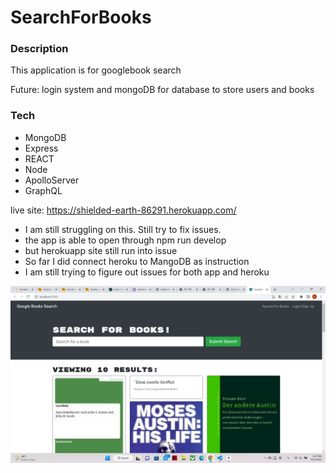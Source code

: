 # SearchForBooks

### Description
This application is for googlebook search

Future:
login system and mongoDB for database to store users and books


### Tech
- MongoDB
- Express
- REACT
- Node
- ApolloServer
- GraphQL


live site: https://shielded-earth-86291.herokuapp.com/
* I am still struggling on this. Still try to fix issues.
* the app is able to open through npm run develop
* but herokuapp site still run into issue
* So far I did connect heroku to MangoDB as instruction
* I am still trying to figure out issues for both app and heroku



![](./p1.jpg)